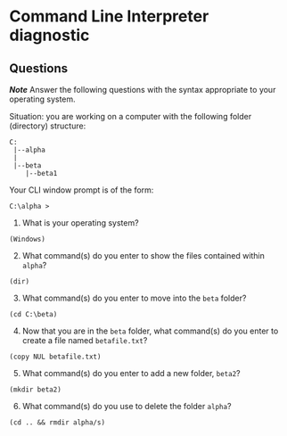 # Command Line Interpreter diagnostic

## Questions

___Note___ Answer the following questions with the syntax appropriate to your operating system.

Situation: you are working on a computer with the following folder (directory) structure:
```
C:
 |--alpha
 |
 |--beta
    |--beta1
```

Your CLI window prompt is of the form:
```
C:\alpha >
```

1. What is your operating system?
```
(Windows)
```

2. What command(s) do you enter to show the files contained within `alpha`?
```
(dir)
```

3. What command(s) do you enter to move into the `beta` folder?
```
(cd C:\beta)
```

4. Now that you are in the `beta` folder, what command(s) do you enter to create a file named `betafile.txt`?
```
(copy NUL betafile.txt)
```

5. What command(s) do you enter to add a new folder, `beta2`?
```
(mkdir beta2)
```

6. What command(s) do you use to delete the folder `alpha`?
```
(cd .. && rmdir alpha/s)
```
